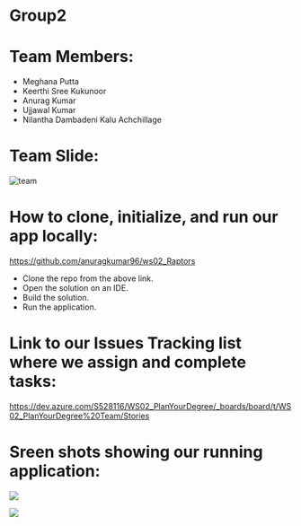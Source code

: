 # Group2

# Team Members:
* Meghana Putta
* Keerthi Sree Kukunoor
* Anurag Kumar
* Ujjawal Kumar
* Nilantha Dambadeni Kalu Achchillage

# Team Slide:
![team](https://github.com/anuragkumar96/ws02_Raptors/blob/master/team.png)

# How to clone, initialize, and run our app locally:

https://github.com/anuragkumar96/ws02_Raptors

* Clone the repo from the above link.
* Open the solution on an IDE.
* Build the solution.
* Run the application.

# Link to our Issues Tracking list where we assign and complete tasks:

https://dev.azure.com/S528116/WS02_PlanYourDegree/_boards/board/t/WS02_PlanYourDegree%20Team/Stories

# Sreen shots showing our running application:

![](https://github.com/anuragkumar96/ws02_Raptors/blob/master/CAP2.png)

![](https://github.com/anuragkumar96/ws02_Raptors/blob/master/CAP1.png)
